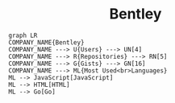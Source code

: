 <h1 align="center">Bentley</h1>

```mermaid
graph LR
COMPANY_NAME{Bentley}
COMPANY_NAME ---> U{Users} ---> UN[4]
COMPANY_NAME ---> R{Repositories} ---> RN[5]
COMPANY_NAME ---> G{Gists} ---> GN[16]
COMPANY_NAME ---> ML{Most Used<br>Languages}
ML --> JavaScript[JavaScript]
ML --> HTML[HTML]
ML --> Go[Go]
```

